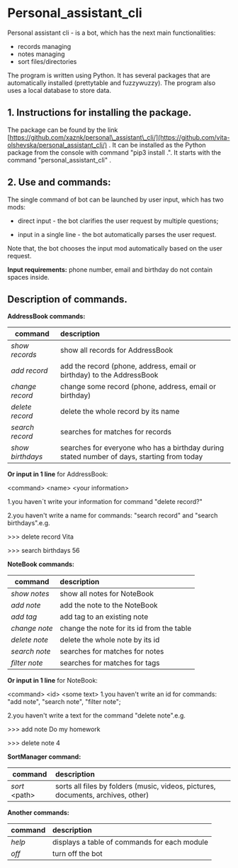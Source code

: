 # **Personal\_assistant\_cli**

Personal assistant cli - is a bot, which has the next main functionalities:

- records managing
- notes managing
- sort files/directories

The program is written using Python. It has several packages that are automatically installed (prettytable and fuzzywuzzy). The program also uses a local database to store data.

## 1. Instructions for installing the package.

The package can be found by the link [https://github.com/xaznk/personal\_assistant\_cli/](https://github.com/vita-olshevska/personal_assistant_cli/) .
It can be installed as the Python package from the console with command &quot;pip3 install .&quot;. It starts with the command &quot;personal\_assistant\_cli&quot; .

## 2. Use and commands:

The single command of bot can be launched by user input, which has two mods:

- direct input - the bot clarifies the user request by multiple questions;

- input in a single line - the bot automatically parses the user request.

Note that, the bot chooses the input mod automatically based on the user request.

**Input requirements:**
   phone number, email and birthday do not contain spaces inside.

## Description of commands.
**AddressBook commands:**

| command |  description  |
| ---- |:------   |
| *show records* | show all records for AddressBook |
| *add record* | add the record (phone, address, email or birthday) to the AddressBook |
| *change record* | change some record (phone, address, email or birthday) |
| *delete record* | delete the whole record by its name |
| *search record* | searches for matches for records |
| *show birthdays* | searches for everyone who has a birthday during stated number of days, starting from today |

**Or input in 1 line** for AddressBook:

\<command\> \<name\> \<your information\>

1.you haven`t write your information for command \"delete record?"

2.you haven\'t write a name for commands: \"search record\" and \"search birthdays\".e.g.

\>>> delete record Vita

\>>> search birthdays 56



**NoteBook commands:**

| command |  description  |
| --- |:---   |
| *show notes* | show all notes for NoteBook |
| *add note* | add the note to the NoteBook |
| *add tag* | add tag to an existing note |
| *change note* | change the note for its id from the table |
| *delete note* | delete the whole note by its id |
| *search note* | searches for matches for notes |
| *filter note* | searches for matches for tags |

**Or input in 1 line** for NoteBook:

 \<command\> \<id\> \<some text\>
1.you haven&#39;t write an id for commands: &quot;add note&quot;, &quot;search note&quot;, &quot;filter note&quot;;

2.you haven&#39;t write a text for the command &quot;delete note&quot;.e.g.

\>>> add note Do my homework

\>>> delete note 4

**SortManager command:**

| command |  description  |
| --- |:---   |
| *sort* \<path\> | sorts all files by folders (music, videos, pictures, documents, archives, other) |

**Another commands:**

| command |  description  |
| --- |:---   |
| *help* | displays a table of commands for each module |
| *off* | turn off the bot |
